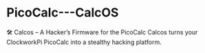 # PicoCalc---CalcOS
🛠️ Calcos – A Hacker’s Firmware for the PicoCalc Calcos turns your ClockworkPi PicoCalc into a stealthy hacking platform.
